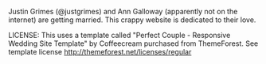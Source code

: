 Justin Grimes (@justgrimes) and Ann Galloway (apparently not on the internet) are getting married. This crappy website is dedicated to their love.

LICENSE: This uses a template called "Perfect Couple - Responsive Wedding Site Template" by Coffeecream purchased from ThemeForest. See template license http://themeforest.net/licenses/regular



